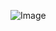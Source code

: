![Image](file:///Users/rebeccanguyen/Desktop/Screen%20Shot%202022-04-08%20at%2012.49.40%20PM.png)	

